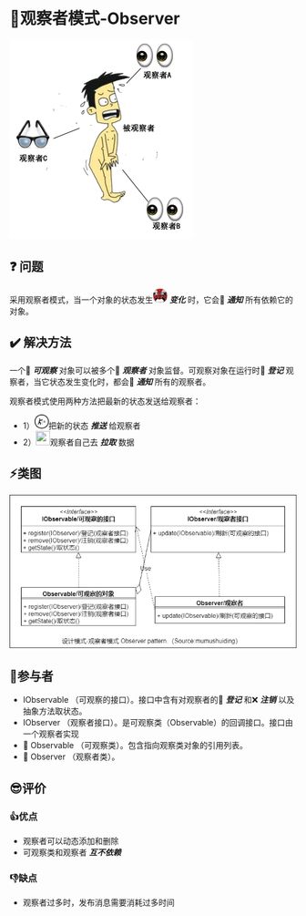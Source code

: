 # :eyes:观察者模式-Observer

<img src="./../img/pics/观察者模式.png"/>

## :question: 问题 
采用观察者模式，当一个对象的状态发生<img src="./../img/pics/变化 变脸.png" width="25px" height="25px"/> ***变化*** 时，它会:loudspeaker: ***通知*** 所有依赖它的对象。
## :heavy_check_mark: 解决方法
一个:dart: ***可观察*** 对象可以被多个:eyes: ***观察者*** 对象监督。可观察对象在运行时:memo: ***登记*** 观察者，当它状态发生变化时，都会:loudspeaker: ***通知*** 所有的观察者。

观察者模式使用两种方法把最新的状态发送给观察者：
  * 1）<img src="./../img/pics/推.png" width="25px" height="25px"/>把新的状态 ***推送*** 给观察者
  * 2）<img src="./../img/pics/拉.png" width="25px" height="25px"/>观察者自己去 ***拉取*** 数据
## :zap:类图

<img src="./../img/design-patterns-09-observer.png"/>

## :boy:参与者
  * IObservable （可观察的接口）。接口中含有对观察者的:memo: ***登记*** 和:x: ***注销*** 以及抽象方法取状态。
  * IObserver （观察者接口）。是可观察类（Observable）的回调接口。接口由一个观察者实现
  * :dart: Observable （可观察类）。包含指向观察类对象的引用列表。
  * :eyes: Observer （观察者类）。
## :sunglasses:评价

### :+1:优点
  * 观察者可以动态添加和删除
  * 可观察类和观察者 ***互不依赖***

### :-1:缺点
  * 观察者过多时，发布消息需要消耗过多时间